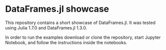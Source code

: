 # DataFrames.jl showcase

This repository contains a short showcase of DataFrames.jl. It was tested using Julia 1.7.0 and DataFrames.jl 1.3.0.

In order to run the examples download or clone the repository, start Jupyter Notebook, and follow the instructions inside the notebooks.
